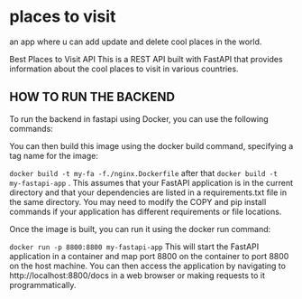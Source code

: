 # places to visit
an app where u can add  update and delete cool places in the world.

Best Places to Visit API
This is a REST API built with FastAPI that provides information about the cool places to visit in various countries.

## HOW TO RUN THE BACKEND 
To run the backend in fastapi using Docker, you can use the following commands:


You can then build this image using the docker build command, specifying a tag name for the image:

`docker build -t my-fa -f./nginx.Dockerfile` after that 
`docker build -t my-fastapi-app` .
This assumes that your FastAPI application is in the current directory and that your dependencies are listed in a requirements.txt file in the same directory. You may need to modify the COPY and pip install commands if your application has different requirements or file locations.

Once the image is built, you can run it using the docker run command:


`docker run -p 8800:8800 my-fastapi-app`
This will start the FastAPI application in a container and map port 8800 on the container to port 8800 on the host machine. You can then access the application by navigating to http://localhost:8800/docs in a web browser or making requests to it programmatically.
